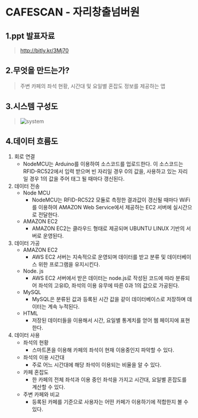 CAFESCAN - 자리창출넘버원
=============

1.ppt 발표자료
-------------
>http://bitly.kr/3Mj70

2.무엇을 만드는가?
-------------
>주변 카페의 좌석 현황, 시간대 및 요일별 혼잡도 정보를 제공하는 앱

3.시스템 구성도
-------------
>![system](https://user-images.githubusercontent.com/48238562/56094223-d63bcb80-5f0c-11e9-9cd3-92a7245f1d84.png)

4.데이터 흐름도
-------------
1. 회로 연결
    - NodeMCU는 Arduino를 이용하여 소스코드를 업로드한다. 이 소스코드는 RFID-RC522에서 입력 받으며 빈 자리일 경우 0의 값을, 사용하고 있는 자리일 경우 1의 값을 주어 태그 될 때마다 갱신된다.
2. 데이터 전송
    - Node MCU
        + NodeMCU는 RFID-RC522 모듈로 측정한 결과값이 갱신될 때마다 WiFi를 이용하여 AMAZON Web Service에서 제공하는 EC2 서버에 실시간으로 전달한다.
    - AMAZON EC2
        + AMAZON EC2는 클라우드 형태로 제공되며 UBUNTU LINUX 기반의 서버로 운영된다.
3. 데이터 가공
    - AMAZON EC2
        + AWS EC2 서버는 지속적으로 운영되며 데이터를 받고 분류 및 데이터베이스 위한 프로그램을 유지시킨다.
    - Node. js
        + AWS EC2 서버에서 받은 데이터는 node.js로 작성된 코드에 따라 분류되어 좌석의 고유ID, 좌석의 이용 유무에 따른 0과 1의 값으로 가공된다.
    - MySQL
        + MySQL은 분류된 값과 등록된 시간 값을 같이 데이터베이스로 저장하며 데이터는 계속 누적된다.
    - HTML
        + 저장된 데이터들을 이용해서 시간, 요일별 통계치를 얻어 웹 페이지에 표현한다.
4. 데이터 사용
    - 좌석의 현황
        + 스마트폰을 이용해 카페의 좌석이 현재 이용중인지 파악할 수 있다.
    - 좌석의 이용 시간대
        + 주로 어느 시간대에 해당 좌석이 이용되는 비율을 알 수 있다.
    - 카페 혼잡도
        + 한 카페의 전체 좌석과 이용 중인 좌석을 가지고 시간대, 요일별 혼잡도를 계산할 수 있다.
    - 주변 카페와 비교
        + 등록된 카페를 기준으로 사용자는 어떤 카페가 이용하기에 적합한지 볼 수 있다.
 
        
